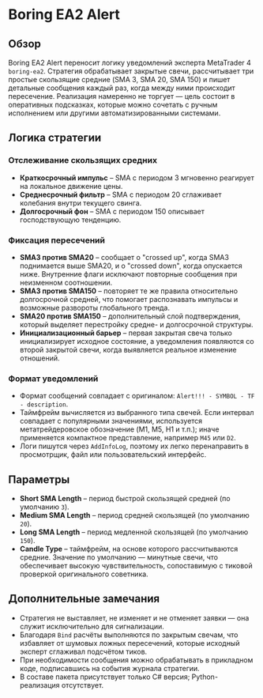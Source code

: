 # Boring EA2 Alert

## Обзор
Boring EA2 Alert переносит логику уведомлений эксперта MetaTrader 4 `boring-ea2`. Стратегия обрабатывает закрытые свечи, рассчитывает три простые скользящие средние (SMA 3, SMA 20, SMA 150) и пишет детальные сообщения каждый раз, когда между ними происходит пересечение. Реализация намеренно не торгует — цель состоит в оперативных подсказках, которые можно сочетать с ручным исполнением или другими автоматизированными системами.

## Логика стратегии
### Отслеживание скользящих средних
* **Краткосрочный импульс** – SMA с периодом 3 мгновенно реагирует на локальное движение цены.
* **Среднесрочный фильтр** – SMA с периодом 20 сглаживает колебания внутри текущего свинга.
* **Долгосрочный фон** – SMA с периодом 150 описывает господствующую тенденцию.

### Фиксация пересечений
* **SMA3 против SMA20** – сообщает о "crossed up", когда SMA3 поднимается выше SMA20, и о "crossed down", когда опускается ниже. Внутренние флаги исключают повторные сообщения при неизменном соотношении.
* **SMA3 против SMA150** – повторяет те же правила относительно долгосрочной средней, что помогает распознавать импульсы и возможные развороты глобального тренда.
* **SMA20 против SMA150** – дополнительный слой подтверждения, который выделяет перестройку средне- и долгосрочной структуры.
* **Инициализационный барьер** – первая закрытая свеча только инициализирует исходное состояние, а уведомления появляются со второй закрытой свечи, когда выявляется реальное изменение отношений.

### Формат уведомлений
* Формат сообщений совпадает с оригиналом: `Alert!!! - SYMBOL - TF - description`.
* Таймфрейм вычисляется из выбранного типа свечей. Если интервал совпадает с популярными значениями, используется метатрейдеровское обозначение (M1, M5, H1 и т.п.); иначе применяется компактное представление, например `M45` или `D2`.
* Логи пишутся через `AddInfoLog`, поэтому их легко перенаправить в просмотрщик, файл или пользовательский интерфейс.

## Параметры
* **Short SMA Length** – период быстрой скользящей средней (по умолчанию `3`).
* **Medium SMA Length** – период средней скользящей (по умолчанию `20`).
* **Long SMA Length** – период медленной скользящей (по умолчанию `150`).
* **Candle Type** – таймфрейм, на основе которого рассчитываются средние. Значение по умолчанию — минутные свечи, что обеспечивает высокую чувствительность, сопоставимую с тиковой проверкой оригинального советника.

## Дополнительные замечания
* Стратегия не выставляет, не изменяет и не отменяет заявки — она служит исключительно для сигнализации.
* Благодаря `Bind` расчёты выполняются по закрытым свечам, что избавляет от шумовых ложных пересечений, которые исходный эксперт сглаживал подсчётом тиков.
* При необходимости сообщения можно обрабатывать в прикладном коде, подписавшись на события журнала стратегии.
* В составе пакета присутствует только C# версия; Python-реализация отсутствует.
